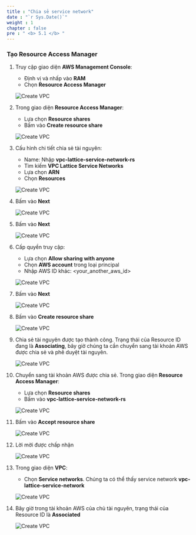 ```yaml
---
title : "Chia sẻ service network"
date : "`r Sys.Date()`"
weight : 1
chapter : false
pre : " <b> 5.1 </b> "
---
```


### Tạo Resource Access Manager

1. Truy cập giao diện **AWS Management Console**:
   - Định vị và nhấp vào **RAM**
   - Chọn **Resource Access Manager**

    ![Create VPC](/images/5/5.1-shareservicenetwork/0001-shareservicenetwork.PNG?featherlight=false&width=90pc)

2. Trong giao diện **Resource Access Manager**:
   - Lựa chọn **Resource shares**
   - Bấm vào **Create resource share**

    ![Create VPC](/images/5/5.1-shareservicenetwork/0002-shareservicenetwork.PNG?featherlight=false&width=90pc)

3. Cấu hình chi tiết chia sẻ tài nguyên:
   - Name: Nhập **vpc-lattice-service-network-rs**
   - Tìm kiếm **VPC Lattice Service Networks**
   - Lựa chọn **ARN**
   - Chọn **Resources**

    ![Create VPC](/images/5/5.1-shareservicenetwork/0003-shareservicenetwork.PNG?featherlight=false&width=90pc)

4. Bấm vào **Next**

    ![Create VPC](/images/5/5.1-shareservicenetwork/0004-shareservicenetwork.PNG?featherlight=false&width=90pc)

5. Bấm vào **Next**

    ![Create VPC](/images/5/5.1-shareservicenetwork/0005-shareservicenetwork.PNG?featherlight=false&width=90pc)

6. Cấp quyền truy cập:
    - Lựa chọn **Allow sharing with anyone**
    - Chọn **AWS account** trong loại principal
    - Nhập AWS ID khác: <your_another_aws_id>

    ![Create VPC](/images/5/5.1-shareservicenetwork/0006-shareservicenetwork.PNG?featherlight=false&width=90pc)

7. Bấm vào **Next**

    ![Create VPC](/images/5/5.1-shareservicenetwork/0007-shareservicenetwork.PNG?featherlight=false&width=90pc)

8. Bấm vào **Create resource share**

    ![Create VPC](/images/5/5.1-shareservicenetwork/0008-shareservicenetwork.PNG?featherlight=false&width=90pc)

9. Chia sẻ tài nguyên được tạo thành công. Trạng thái của Resource ID đang là **Associating**, bây giờ chúng ta cần chuyển sang tài khoản AWS được chia sẻ và phê duyệt tài nguyên.

    ![Create VPC](/images/5/5.1-shareservicenetwork/0009-shareservicenetwork.PNG?featherlight=false&width=90pc)

10. Chuyển sang tài khoản AWS được chia sẻ. Trong giao diện **Resource Access Manager**:
    - Lựa chọn **Resource shares**
    - Bấm vào **vpc-lattice-service-network-rs**

    ![Create VPC](/images/5/5.1-shareservicenetwork/0010-shareservicenetwork.PNG?featherlight=false&width=90pc)

11. Bấm vào **Accept resource share**

    ![Create VPC](/images/5/5.1-shareservicenetwork/0011-shareservicenetwork.PNG?featherlight=false&width=90pc)

12. Lời mời được chấp nhận

    ![Create VPC](/images/5/5.1-shareservicenetwork/0012-shareservicenetwork.PNG?featherlight=false&width=90pc)

13. Trong giao diện **VPC**:
    - Chọn **Service networks**. Chúng ta có thể thấy service network **vpc-lattice-service-network** 

    ![Create VPC](/images/5/5.1-shareservicenetwork/0013-shareservicenetwork.PNG?featherlight=false&width=90pc)

14. Bây giờ trong tài khoản AWS của chủ tài nguyên, trạng thái của Resource ID là **Associated**

    ![Create VPC](/images/5/5.1-shareservicenetwork/0014-shareservicenetwork.PNG?featherlight=false&width=90pc)
